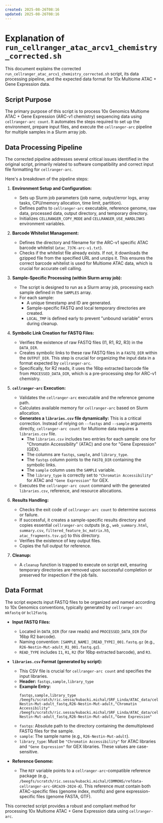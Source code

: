 ```yaml
---
created: 2025-08-26T08:16
updated: 2025-08-26T08:16
---
```

# Explanation of `run_cellranger_atac_arcv1_chemistry_corrected.sh`

This document explains the corrected `run_cellranger_atac_arcv1_chemistry_corrected.sh` script, its data processing pipeline, and the expected data format for 10x Multiome ATAC + Gene Expression data.

## Script Purpose

The primary purpose of this script is to process 10x Genomics Multiome ATAC + Gene Expression (ARC-v1 chemistry) sequencing data using `cellranger-arc count`. It automates the steps required to set up the environment, prepare input files, and execute the `cellranger-arc` pipeline for multiple samples in a Slurm array job.

## Data Processing Pipeline

The corrected pipeline addresses several critical issues identified in the original script, primarily related to software compatibility and correct input file formatting for `cellranger-arc`.

Here's a breakdown of the pipeline steps:

1.  **Environment Setup and Configuration:**
    *   Sets up Slurm job parameters (job name, output/error logs, array tasks, CPU/memory allocation, time limit, partition).
    *   Defines paths to `cellranger-arc` executable, reference genome, raw data, processed data, output directory, and temporary directory.
    *   Initializes `CELLRANGER_COPY_MODE` and `CELLRANGER_USE_HARDLINKS` environment variables.

2.  **Barcode Whitelist Management:**
    *   Defines the directory and filename for the ARC-v1 specific ATAC barcode whitelist (`atac_737K-arc-v1.txt`).
    *   Checks if the whitelist file already exists. If not, it downloads the gzipped file from the specified URL and unzips it. This ensures the correct barcode whitelist is used for Multiome ATAC data, which is crucial for accurate cell calling.

3.  **Sample-Specific Processing (within Slurm array job):**
    *   The script is designed to run as a Slurm array job, processing each sample defined in the `SAMPLES` array.
    *   For each sample:
        *   A unique timestamp and ID are generated.
        *   Sample-specific FASTQ and local temporary directories are created.
        *   `LOCAL_TMP` is defined early to prevent "unbound variable" errors during cleanup.

4.  **Symbolic Link Creation for FASTQ Files:**
    *   Verifies the existence of raw FASTQ files (I1, R1, R2, R3) in the `DATA_DIR`.
    *   Creates symbolic links to these raw FASTQ files in a `FASTQ_DIR` within the `OUTPUT_DIR`. This step is crucial for organizing the input data in a format expected by `cellranger-arc`.
    *   Specifically, for R2 reads, it uses the 16bp extracted barcode file from `PROCESSED_DATA_DIR`, which is a pre-processing step for ARC-v1 chemistry.

5.  **`cellranger-arc` Execution:**
    *   Validates the `cellranger-arc` executable and the reference genome path.
    *   Calculates available memory for `cellranger-arc` based on Slurm allocation.
    *   **Generates a `libraries.csv` file dynamically:** This is a critical correction. Instead of relying on `--fastqs` and `--sample` arguments directly, `cellranger-arc count` for Multiome data requires a `libraries.csv` file.
        *   The `libraries.csv` includes two entries for each sample: one for "Chromatin Accessibility" (ATAC) and one for "Gene Expression" (GEX).
        *   The columns are `fastqs`, `sample`, and `library_type`.
        *   The `fastqs` column points to the `FASTQ_DIR` containing the symbolic links.
        *   The `sample` column uses the `SAMPLE` variable.
        *   The `library_type` is correctly set to `"Chromatin Accessibility"` for ATAC and `"Gene Expression"` for GEX.
    *   Executes the `cellranger-arc count` command with the generated `libraries.csv`, reference, and resource allocations.

6.  **Results Handling:**
    *   Checks the exit code of `cellranger-arc count` to determine success or failure.
    *   If successful, it creates a sample-specific results directory and copies essential `cellranger-arc` outputs (e.g., `web_summary.html`, `summary.csv`, `filtered_feature_bc_matrix.h5`, `atac_fragments.tsv.gz`) to this directory.
    *   Verifies the existence of key output files.
    *   Copies the full output for reference.

7.  **Cleanup:**
    *   A `cleanup` function is trapped to execute on script exit, ensuring temporary directories are removed upon successful completion or preserved for inspection if the job fails.

## Data Format

The script expects input FASTQ files to be organized and named according to 10x Genomics conventions, typically generated by `cellranger-arc mkfastq` or `bcl2fastq`.

*   **Input FASTQ Files:**
    *   Located in `DATA_DIR` (for raw reads) and `PROCESSED_DATA_DIR` (for 16bp R2 barcode).
    *   Naming convention: `[SAMPLE_NAME]_[READ_TYPE]_001.fastq.gz` (e.g., `R26-Nestin-Mut-adult_R1_001.fastq.gz`).
    *   `READ_TYPE` includes `I1`, `R1`, `R2` (for 16bp extracted barcode), and `R3`.

*   **`libraries.csv` Format (generated by script):**
    *   This CSV file is crucial for `cellranger-arc count` and specifies the input libraries.
    *   **Header:** `fastqs,sample,library_type`
    *   **Example Entry:**
        ```
        fastqs,sample,library_type
        /beegfs/scratch/ric.sessa/kubacki.michal/SRF_Linda/ATAC_data/cellranger_atac_arcv1_output_fixed/R26-Nestin-Mut-adult_fastq,R26-Nestin-Mut-adult,"Chromatin Accessibility"
        /beegfs/scratch/ric.sessa/kubacki.michal/SRF_Linda/ATAC_data/cellranger_atac_arcv1_output_fixed/R26-Nestin-Mut-adult_fastq,R26-Nestin-Mut-adult,"Gene Expression"
        ```
    *   `fastqs`: Absolute path to the directory containing the demultiplexed FASTQ files for the sample.
    *   `sample`: The sample name (e.g., `R26-Nestin-Mut-adult`).
    *   `library_type`: Must be `"Chromatin Accessibility"` for ATAC libraries and `"Gene Expression"` for GEX libraries. These values are case-sensitive.

*   **Reference Genome:**
    *   The `REF` variable points to a `cellranger-arc`-compatible reference package (e.g., `/beegfs/scratch/ric.sessa/kubacki.michal/COMMONS/refdata-cellranger-arc-GRCm39-2024-A`). This reference must contain both ATAC-specific files (genome index, motifs) and gene expression-specific files (genome FASTA, GTF).

This corrected script provides a robust and compliant method for processing 10x Multiome ATAC + Gene Expression data using `cellranger-arc`.